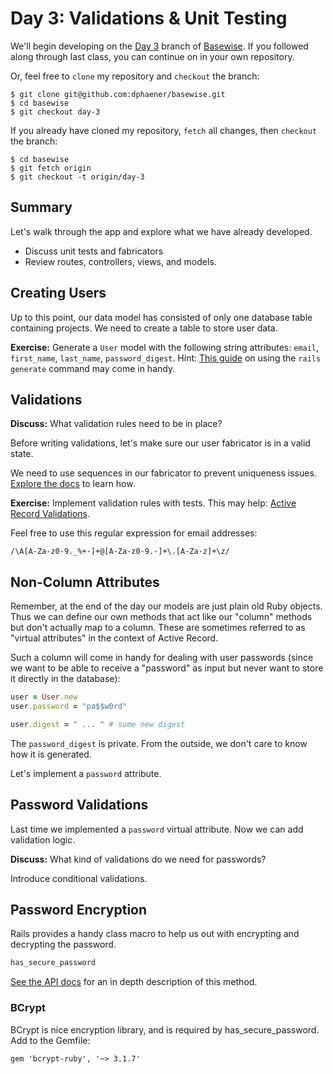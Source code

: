 # Day 3: Validations & Unit Testing

We'll begin developing on the [Day 3](https://github.com/dphaener/basewise/tree/day-3) branch of [Basewise](https://github.com/dphaener/basewise). If you followed along through last class, you can continue on in your own repository.

Or, feel free to `clone` my repository and `checkout` the branch:

    $ git clone git@github.com:dphaener/basewise.git
    $ cd basewise
    $ git checkout day-3

If you already have cloned my repository, `fetch` all changes, then `checkout` the branch:

    $ cd basewise
    $ git fetch origin
    $ git checkout -t origin/day-3

## Summary

Let's walk through the app and explore what we have already developed.

* Discuss unit tests and fabricators
* Review routes, controllers, views, and models.

## Creating Users

Up to this point, our data model has consisted of only one database table containing projects. We need to create a table to store user data.

**Exercise:** Generate a `User` model with the following string attributes: `email`, `first_name`, `last_name`, `password_digest`. Hint: [This guide](http://guides.rubyonrails.org/command_line.html#rails-generate) on using the `rails generate` command may come in handy.

## Validations

**Discuss:** What validation rules need to be in place?

Before writing validations, let's make sure our user fabricator is in a valid state.

We need to use sequences in our fabricator to prevent uniqueness issues. [Explore the docs](http://www.fabricationgem.org/#!sequences) to learn how.

**Exercise:** Implement validation rules with tests. This may help: [Active Record Validations](http://guides.rubyonrails.org/active_record_validations.html).

Feel free to use this regular expression for email addresses:

    /\A[A-Za-z0-9._%+-]+@[A-Za-z0-9.-]+\.[A-Za-z]+\z/

## Non-Column Attributes

Remember, at the end of the day our models are just plain old Ruby objects. Thus we can define our own methods that act like our "column" methods but don't actually map to a column. These are sometimes referred to as "virtual attributes" in the context of Active Record.

Such a column will come in handy for dealing with user passwords (since we want to be able to receive a "password" as input but never want to store it directly in the database):

```ruby
user = User.new
user.password = "pa$$w0rd"

user.digest = " ... " # some new digest
```

The `password_digest` is private. From the outside, we don't care to know how it is generated.

Let's implement a `password` attribute.

## Password Validations

Last time we implemented a `password` virtual attribute. Now we can add validation logic.

**Discuss:** What kind of validations do we need for passwords?

Introduce conditional validations.

## Password Encryption

Rails provides a handy class macro to help us out with encrypting and decrypting the password.

```ruby
has_secure_password
```

[See the API docs](http://api.rubyonrails.org/classes/ActiveModel/SecurePassword/ClassMethods.html) for an in depth description of this method.

### BCrypt

BCrypt is nice encryption library, and is required by has_secure_password. Add to the Gemfile:

    gem 'bcrypt-ruby', '~> 3.1.7'
